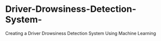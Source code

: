 # Driver-Drowsiness-Detection-System-
Creating a Driver Drowsiness Detection System Using Machine Learning
